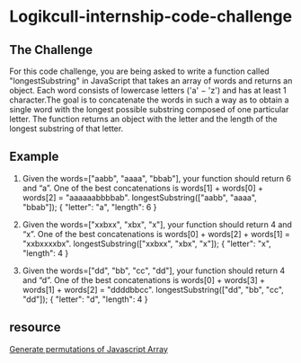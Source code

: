 # Logikcull-internship-code-challenge

## The Challenge

For this code challenge, you are being asked to write a function called
"longestSubstring" in JavaScript that takes an array of words and returns an object.
Each word consists of lowercase letters ('a' − 'z') and has at least 1 character.The goal
is to concatenate the words in such a way as to obtain a single word with the longest
possible substring composed of one particular letter. The function returns an object with
the letter and the length of the longest substring of that letter.

## Example

1. Given the words=["aabb", "aaaa", "bbab"], your function should return 6 and “a”. One of the best
   concatenations is words[1] + words[0] + words[2] = "aaaaaabbbbab".
   longestSubstring(["aabb", "aaaa", "bbab"]);
   {
   "letter": "a",
   "length": 6
   }
2. Given the words=["xxbxx", "xbx", "x"], your function should return 4 and “x”. One of the best
   concatenations is words[0] + words[2] + words[1] = "xxbxxxxbx".
   longestSubstring(["xxbxx", "xbx", "x"]);
   {
   "letter": "x",
   "length": 4
   }

3. Given the words=["dd", "bb", "cc", "dd"], your function should return 4 and “d”. One of the best
   concatenations is words[0] + words[3] + words[1] + words[2] = "ddddbbcc".
   longestSubstring(["dd", "bb", "cc", "dd"]);
   {
   "letter": "d",
   "length": 4
   }

## resource

[Generate permutations of Javascript Array](https://stackoverflow.com/questions/37579994/generate-permutations-of-javascript-array)
